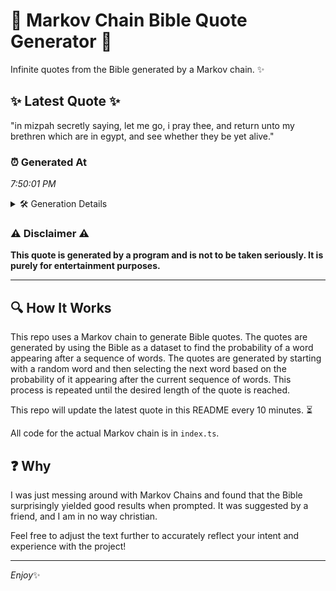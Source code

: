 # 📖 Markov Chain Bible Quote Generator 📖

Infinite quotes from the Bible generated by a Markov chain. ✨

## ✨ Latest Quote ✨
"in mizpah secretly saying, let me go, i pray thee, and return unto my brethren which are in egypt, and see whether they be yet alive."

### ⏰ Generated At
*7:50:01 PM*

<details>
    <summary>🛠️ Generation Details</summary>
    <p>
        <strong>🌱 Seed:</strong> in<br>
        <strong>🔄 Iterations:</strong> 25<br>
        <strong>📜 Context History:</strong><br>[ in ]: mizpah<br>[ in, mizpah ]: secretly<br>[ in, mizpah, secretly ]: saying,<br>[ in, mizpah, secretly, saying, ]: let<br>[ in, mizpah, secretly, saying,, let ]: me<br>[ in, mizpah, secretly, saying,, let, me ]: go,<br>[ mizpah, secretly, saying,, let, me, go, ]: i<br>[ secretly, saying,, let, me, go,, i ]: pray<br>[ saying,, let, me, go,, i, pray ]: thee,<br>[ let, me, go,, i, pray, thee, ]: and<br>[ me, go,, i, pray, thee,, and ]: return<br>[ go,, i, pray, thee,, and, return ]: unto<br>[ i, pray, thee,, and, return, unto ]: my<br>[ pray, thee,, and, return, unto, my ]: brethren<br>[ thee,, and, return, unto, my, brethren ]: which<br>[ and, return, unto, my, brethren, which ]: are<br>[ return, unto, my, brethren, which, are ]: in<br>[ unto, my, brethren, which, are, in ]: egypt,<br>[ my, brethren, which, are, in, egypt, ]: and<br>[ brethren, which, are, in, egypt,, and ]: see<br>[ which, are, in, egypt,, and, see ]: whether<br>[ are, in, egypt,, and, see, whether ]: they<br>[ in, egypt,, and, see, whether, they ]: be<br>[ egypt,, and, see, whether, they, be ]: yet<br>[ and, see, whether, they, be, yet ]: alive.<br>
    </p>
</details>

### ⚠️ Disclaimer ⚠️
**This quote is generated by a program and is not to be taken seriously. It is purely for entertainment purposes.**

---

## 🔍 How It Works

This repo uses a Markov chain to generate Bible quotes. The quotes are generated by using the Bible as a dataset to find the probability of a word appearing after a sequence of words. The quotes are generated by starting with a random word and then selecting the next word based on the probability of it appearing after the current sequence of words. This process is repeated until the desired length of the quote is reached.

This repo will update the latest quote in this README every 10 minutes. ⏳

All code for the actual Markov chain is in `index.ts`.

## ❓ Why

I was just messing around with Markov Chains and found that the Bible surprisingly yielded good results when prompted. 
It was suggested by a friend, and I am in no way christian.

Feel free to adjust the text further to accurately reflect your intent and experience with the project!

---

*Enjoy*✨
